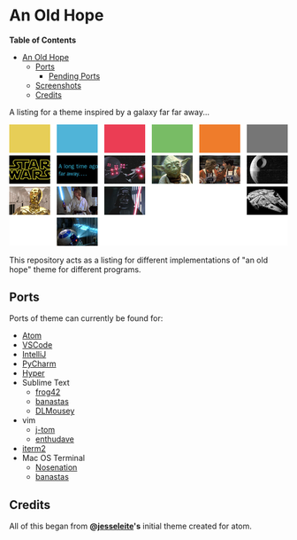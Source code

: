 # An Old Hope

**Table of Contents**

- [An Old Hope](#an-old-hope)
  - [Ports](#ports)
    - [Pending Ports](#pending-ports)
  - [Screenshots](#screenshots)
  - [Credits](#credits)

A listing for a theme inspired by a galaxy far far away...

![palette](./palette.jpg "Color Palette")

This repository acts as a listing for different implementations of "an old hope"
theme for different programs.

## Ports
Ports of theme can currently be found for:

* [Atom](https://github.com/JesseLeite/an-old-hope-syntax-atom)
* [VSCode](https://github.com/dustinsanders/an-old-hope-theme-vscode)
* [IntelliJ](https://github.com/JuanMaRuiz/an-old-hope-syntax-intellij)
* [PyCharm](https://github.com/rpalo/pycharm-old-hope)
* [Hyper](https://github.com/erikmueller/an-old-hype)
* Sublime Text
  * [frog42](https://github.com/frog42/an-old-hope-syntax-sublime)
  * [banastas](https://github.com/banastas/an-old-hope-syntax-sublime)
  * [DLMousey](https://github.com/DLMousey/an-old-hope-syntax-sublime)
* vim
  * [j-tom](https://github.com/j-tom/vim-old-hope)
  * [enthudave](https://github.com/enthudave/star_wars.vim)
* [iterm2](https://gist.github.com/rpalo/f50a45476fe1e1d4f230ecb611e83800)
* Mac OS Terminal
  * [Nosenation](https://github.com/Nosenation/an-old-hope-terminal)
  * [banastas](https://gist.github.com/banastas/42c4685182a45afe8a2dc1ce18a92243)

## Credits
All of this began from **@[jesseleite](https://github.com/jesseleite)'s** initial theme created for atom.
